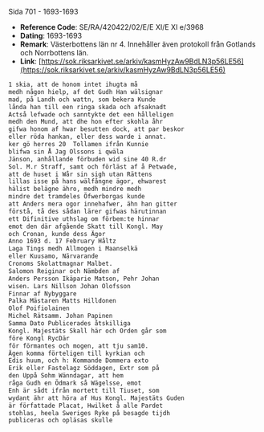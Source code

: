 Sida 701 - 1693-1693

- **Reference Code**: SE/RA/420422/02/E/E XI/E XI e/3968
- **Dating**: 1693-1693
- **Remark**: Västerbottens län nr 4. Innehåller även protokoll från Gotlands och Norrbottens län.
- **Link**: [https://sok.riksarkivet.se/arkiv/kasmHyzAw9BdLN3p56LE56](https://sok.riksarkivet.se/arkiv/kasmHyzAw9BdLN3p56LE56)

```txt linenums="1"
1 skia, att de honom intet ihugta må
medh någon hielp, af det Gudh Han wälsignar
mad, på Landh och wattn, som bekera Kunde
lånda han till een ringa skada och afsaknadt
Actså lefwade och sanntykte det een hålleligen
medh den Mund, att dhe hon efter skohla åhr
gifwa honom af hwar besutten dock, att par beskor
eller röda hankan, eller dess warde i annat.
ker gö herres 20  Tollamen ifrån Kunnie
blifwa sin Å Jag Olssons i qwäla
Jänson, anhållande förbuden wid sine 40 R.dr
Sol. M.r Straff, samt och förläst af å Petwade,
att de huset i Wår sin sigh utan Rättens
lillas isse på hans wälfångne ägor, ehwarest
hälist belägne ähro, medh mindre medh
mindre det tramdeles Öfwerborgas kunde
att Anders mera ogor innehafwer, ähn han gitter
förstå, tå des sådan lärer gifwas härutinnan
ett Difinitive uthslag om förbem:te hinnar
emot den där afgående Skatt till Kongl. May
och Cronan, kunde dess Ägor 
Anno 1693 d. 17 February Håltz
Laga Tings medh Allmogen i Maanselkä
eller Kuusamo, Närvarande
Cronoms Skolattmagnar Malbet.
Salomon Reiginar och Nämbden af
Anders Persson Ikäparie Matson, Pehr Johan
wisen. Lars Nillson Johan Olofsson
Finnar af Nybyggare
Palka Mästaren Matts Hilldonen
Olof Poifiolainen
Michel Rätsamm. Johan Papinen
Samma Dato Publicerades åtskilliga
Kongl. Majestäts Skall här och Orden går som
före Kongl RycDär
för förmantes och mogen, att tju sam10.
Ägen komma förteligen till kyrkian och
Edis huum, och h: Kommande Dommera exto
Erik eller Fastelagz Söddagen, Extr som på
den Uppå Sohm Wänndagar, att hem
råga Gudh en Ödmark så Wägelsse, emot
Enh är sådt ifrån mortett till Tiuset, som
wydant ähr att höra af Hus Kongl. Majestäts Guden
är författade Placat, Hwilket å alle Pardet
stohlas, heela Sweriges Ryke på besagde tijdh
publiceras och opläsas skulle
```
